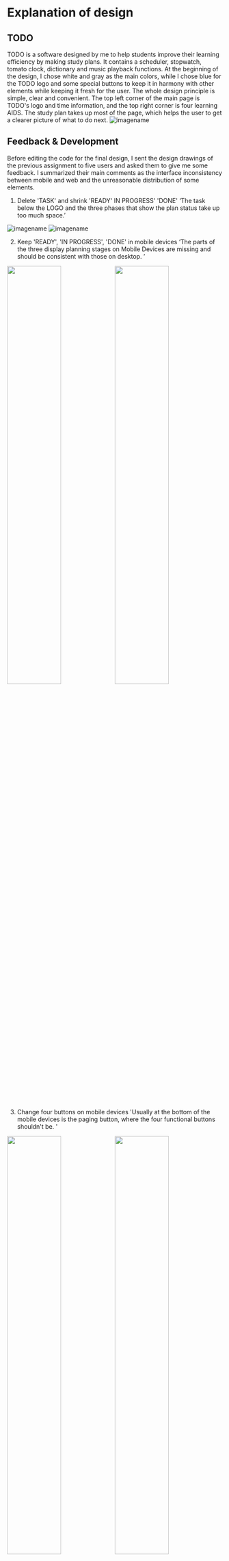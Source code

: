 # Explanation of design
## TODO
TODO is a software designed by me to help students improve their learning efficiency by making study plans. It contains a scheduler, stopwatch, tomato clock, dictionary and music playback functions. At the beginning of the design, I chose white and gray as the main colors, while I chose blue for the TODO logo and some special buttons to keep it in harmony with other elements while keeping it fresh for the user. The whole design principle is simple, clear and convenient. The top left corner of the main page is TODO's logo and time information, and the top right corner is four learning AIDS. The study plan takes up most of the page, which helps the user to get a clearer picture of what to do next.
![imagename](./readme/img4.png)
## Feedback & Development
Before editing the code for the final design, I sent the design drawings of the previous assignment to five users and asked them to give me some feedback. I summarized their main comments as the interface inconsistency between mobile and web and the unreasonable distribution of some elements.
1. Delete 'TASK' and shrink 'READY' IN PROGRESS' 'DONE'
‘The task below the LOGO and the three phases that show the plan status take up too much space.’

![imagename](./readme/img6.png)
![imagename](./readme/img2.png)

2. Keep 'READY', 'IN PROGRESS', 'DONE' in mobile devices
‘The parts of the three display planning stages on Mobile Devices are missing and should be consistent with those on desktop. ’

<img src="./readme/img3.png" width="50%"><img src="./readme/img5.jpg" width="50%">

3. Change four buttons on mobile devices
'Usually at the bottom of the mobile devices is the paging button, where the four functional buttons shouldn't be. '

<img src="./readme/img1.png" width="50%"><img src="./readme/img5.jpg" width="50%">

## Design Principles

In this design, I followed three principles: emphasis, harmony and proportion.

First, I chose to use buttons with different shapes that contrast with the background color as switches for software functions. This helps users know more clearly and quickly where to enable these functions. At the same time, I reserved a lot of space for the task presentation area to make them more focused on the content.

The second is the setting of proportions, where larger elements are more important and smaller elements are less important. The smaller elements are the TODO logo, the current time and five function buttons. The goal is both to make it easier for users to find where features are turned on and to focus on tasks.

Finally, there is the proportion. In fact, every element of my design is not exactly the same, but there are also similarities. For example, the four function buttons in the upper right corner have the same color and size but different shapes, especially the two buttons of the tomato clock and stopwatch. The same is true for tasks after setting. Each task has the same size, but due to the difference in setting time, different information will be displayed in priority color, topic and due date. The goal is to create a sense of unity by keeping these elements unique on similar premises, making them seem related and harmonious.

## Self-reflection & Challenges

In the process of this design, the biggest challenge I faced was how to let users understand the functions and operation methods of the software as soon as possible without any hints. I try to simplify the page as much as possible to help the user see clearly what each part does. Finding the right balance between feature-rich and easy to use can be difficult, and sometimes users get confused because there are so many features. I think my interface looks a little dull, but this may be influenced by my desire to make the user more aware of the function. I may change some details in the future, such as color, key position and font, etc

## References

> iconfont-阿里巴巴矢量图标库. (2022). Retrieved 2 June 2022, from https://www.iconfont.cn/
> 
> QQ音乐-千万正版音乐海量无损曲库新歌热歌天天畅听的高品质音乐平台！. (2022). Retrieved 2 June 2022, from https://y.qq.com/?ADTAG=myqq#type=index
> 
> Free Dictionary API. (2022). Retrieved 2 June 2022, from https://dictionaryapi.dev/
